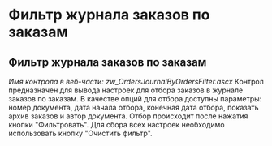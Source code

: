 ﻿---
description: 2.4.7
---
# Фильтр журнала заказов по заказам
## Фильтр журнала заказов по заказам
*Имя контрола в веб-части: zw_OrdersJournalByOrdersFilter.ascx*
Контрол предназначен для вывода настроек для отбора заказов в журнале заказов по заказам.
В качестве опций для отбора доступны параметры: номер документа, дата начала отбора, конечная дата отбора, показать архив заказов и автор документа.
Отбор происходит после нажатия кнопки "Фильтровать".
Для сбора всех настроек необходимо использовать кнопку "Очистить фильтр".
